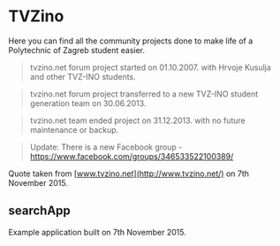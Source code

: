 # TVZino

Here you can find all the community projects done to make life of a Polytechnic of Zagreb student easier.

> tvzino.net forum project started on 01.10.2007. with Hrvoje Kusulja and other TVZ-INO students. 

> tvzino.net forum project transferred to a new TVZ-INO student generation team on 30.06.2013. 

> tvzino.net team ended project on 31.12.2013. with no future maintenance or backup.

> Update: There is a new Facebook group - https://www.facebook.com/groups/346533522100389/

Quote taken from [www.tvzino.net](http://www.tvzino.net/) on 7th November 2015. 



## searchApp

Example application built on 7th November 2015.
